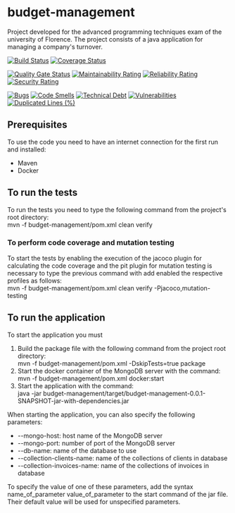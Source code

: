 # budget-management
Project developed for the advanced programming techniques exam of the university of Florence. The project consists of a java application for managing a company's turnover.

<p>
  
  <a>[![Build Status](https://travis-ci.com/AlessandroArezzo/budget-management.svg?branch=master)](https://travis-ci.com/AlessandroArezzo/budget-management)</a>
  <a>[![Coverage Status](https://coveralls.io/repos/github/AlessandroArezzo/budget-management/badge.svg?branch=master)](https://coveralls.io/github/AlessandroArezzo/budget-management?branch=master)</a>
</p>

<p>
  
  <a>[![Quality Gate Status](https://sonarcloud.io/api/project_badges/measure?project=com%3Abudget-management&metric=alert_status)](https://sonarcloud.io/dashboard?id=com%3Abudget-management)</a>
    <a>[![Maintainability Rating](https://sonarcloud.io/api/project_badges/measure?project=com%3Abudget-management&metric=sqale_rating)](https://sonarcloud.io/dashboard?id=com%3Abudget-management)</a>
  <a>[![Reliability Rating](https://sonarcloud.io/api/project_badges/measure?project=com%3Abudget-management&metric=reliability_rating)](https://sonarcloud.io/dashboard?id=com%3Abudget-management)</a>
  <a>[![Security Rating](https://sonarcloud.io/api/project_badges/measure?project=com%3Abudget-management&metric=security_rating)](https://sonarcloud.io/dashboard?id=com%3Abudget-management)</a>
</p>

<p>
 
  <a>[![Bugs](https://sonarcloud.io/api/project_badges/measure?project=com%3Abudget-management&metric=bugs)](https://sonarcloud.io/dashboard?id=com%3Abudget-management)</a>
  <a>[![Code Smells](https://sonarcloud.io/api/project_badges/measure?project=com%3Abudget-management&metric=code_smells)](https://sonarcloud.io/dashboard?id=com%3Abudget-management)</a>
  <a>[![Technical Debt](https://sonarcloud.io/api/project_badges/measure?project=com%3Abudget-management&metric=sqale_index)](https://sonarcloud.io/dashboard?id=com%3Abudget-management)</a>
  <a>[![Vulnerabilities](https://sonarcloud.io/api/project_badges/measure?project=com%3Abudget-management&metric=vulnerabilities)](https://sonarcloud.io/dashboard?id=com%3Abudget-management)</a>
  <a>[![Duplicated Lines (%)](https://sonarcloud.io/api/project_badges/measure?project=com%3Abudget-management&metric=duplicated_lines_density)](https://sonarcloud.io/dashboard?id=com%3Abudget-management)</a>
</p>

<h2>Prerequisites</h2>
To use the code you need to have an internet connection for the first run and installed:
<ul>
<li>Maven</li>
<li>Docker</li>
</ul>

<h2>To run the tests</h2>
To run the tests you need to type the following command from the project's root directory:<br>
mvn -f budget-management/pom.xml clean verify
<h3>To perform code coverage and mutation testing</h3>
To start the tests by enabling the execution of the jacoco plugin for calculating the code coverage and the pit plugin for mutation testing is necessary to type the previous command with add enabled the respective profiles as follows:<br>
mvn -f budget-management/pom.xml clean verify -Pjacoco,mutation-testing

<h2>To run the application</h2>
To start the application you must
<ol>
<li>Build the package file with the following command from the project root directory:<br>
  mvn -f budget-management/pom.xml -DskipTests=true package </li>
<li>Start the docker container of the MongoDB server with the command:<br>
  mvn -f budget-management/pom.xml docker:start</li>
  <li>Start the application with the command:<br> 
    java -jar budget-management/target/budget-management-0.0.1-SNAPSHOT-jar-with-dependencies.jar </li>
</ol>
When starting the application, you can also specify the following parameters:<br>
<ul>
  <li>--mongo-host: host name of the MongoDB server</li>  
  <li>--mongo-port: number of port of the MongoDB server</li> 
  <li>--db-name: name of the database to use</li> 
  <li>--collection-clients-name: name of the collections of clients in database</li>
  <li>--collection-invoices-name: name of the collections of invoices in database</li> 
</ul>
To specify the value of one of these parameters, add the syntax name_of_parameter value_of_parameter to the start command of the jar file.
Their default value will be used for unspecified parameters.
